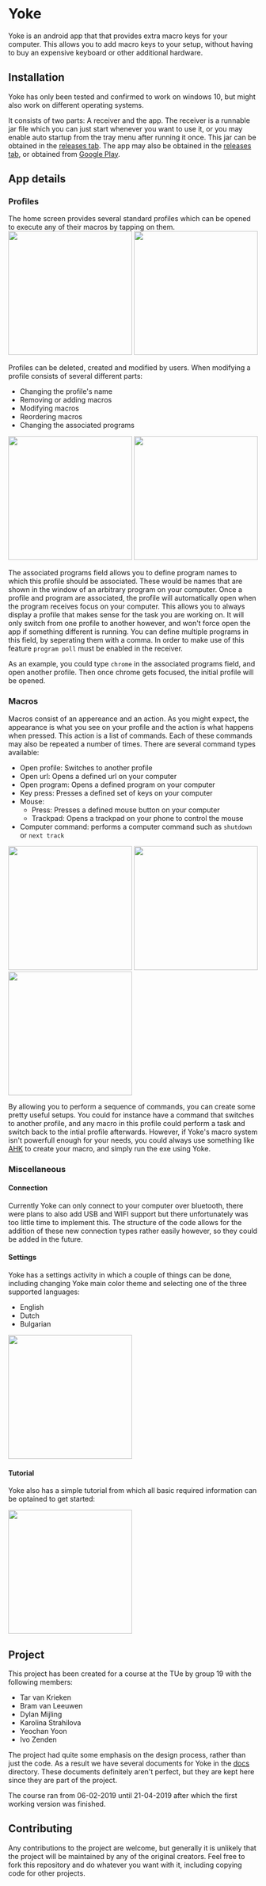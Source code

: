# Yoke

Yoke is an android app that that provides extra macro keys for your computer. This allows you to add macro keys to your setup, without having to buy an expensive keyboard or other additional hardware.

## Installation
Yoke has only been tested and confirmed to work on windows 10, but might also work on different operating systems.

It consists of two parts: A receiver and the app. The receiver is a runnable jar file which you can just start whenever you want to use it, or you may enable auto startup from the tray menu after running it once. This jar can be obtained in the [releases tab](https://github.com/TarVK/Yoke/releases). The app may also be obtained in the [releases tab](https://github.com/TarVK/Yoke/releases), or obtained from [Google Play](https://play.google.com/store/search?q=Yoke).

## App details
### Profiles
The home screen provides several standard profiles which can be opened to execute any of their macros by tapping on them.
<img src=docs/screenshots/home.png width="250">
<img src=docs/screenshots/profile.png width="250">

Profiles can be deleted, created and modified by users. 
When modifying a profile consists of several different parts:
* Changing the profile's name
* Removing or adding macros
* Modifying macros
* Reordering macros
* Changing the associated programs
  
<img src=docs/screenshots/editProfile.png width="250">
<img src=docs/screenshots/editProfileDrag.png width="250">

The associated programs field allows you to define program names to which this profile should be associated.
These would be names that are shown in the window of an arbitrary program on your computer. Once a profile and program are associated, the profile will automatically open when the program receives focus on your computer. This allows you to always display a profile that makes sense for the task you are working on. It will only switch from one profile to another however, and won't force open the app if something different is running. You can define multiple programs in this field, by seperating them with a comma. In order to make use of this feature `program poll` must be enabled in the receiver.

As an example, you could type `chrome` in the associated programs field, and open another profile. Then once chrome gets focused, the initial profile will be opened.

### Macros
Macros consist of an appereance and an action. As you might expect, the appearance is what you see on your profile and the action is what happens when pressed.
This action is a list of commands. Each of these commands may also be repeated a number of times. There are several command types available:
* Open profile: Switches to another profile
* Open url: Opens a defined url on your computer
* Open program: Opens a defined program on your computer
* Key press: Presses a defined set of keys on your computer
* Mouse:
  * Press: Presses a defined mouse button on your computer
  * Trackpad: Opens a trackpad on your phone to control the mouse
* Computer command: performs a computer command such as `shutdown` or `next track`

<img src=docs/screenshots/selectMacro.png width="250">
<img src=docs/screenshots/editMacroAppearance.png width="250">
<img src=docs/screenshots/editMacroSequence.png width="250">

By allowing you to perform a sequence of commands, you can create some pretty useful setups. You could for instance have a command that switches to another profile, and any macro in this profile could perform a task and switch back to the intial profile afterwards.
However, if Yoke's macro system isn't powerfull enough for your needs, you could always use something like [AHK](https://www.autohotkey.com/) to create your macro, and simply run the exe using Yoke.

### Miscellaneous
#### Connection
Currently Yoke can only connect to your computer over bluetooth, there were plans to also add USB and WIFI support but there unfortunately was too little time to implement this. The structure of the code allows for the addition of these new connection types rather easily however, so they could be added in the future.
#### Settings
Yoke has a settings activity in which a couple of things can be done, including changing Yoke main color theme and selecting one of the three supported languages:
* English
* Dutch
* Bulgarian
  
<img src=docs/screenshots/settings.png width="250">

#### Tutorial
Yoke also has a simple tutorial from which all basic required information can be optained to get started:

<img src=docs/screenshots/tutorial.png width="250">





## Project

This project has been created for a course at the TUe by group 19 with the following members:

-   Tar van Krieken
-   Bram van Leeuwen
-   Dylan Mijling
-   Karolina Strahilova
-   Yeochan Yoon
-   Ivo Zenden

The project had quite some emphasis on the design process, rather than just the code. As a result we have several documents for Yoke in the [docs](https://github.com/TarVK/Yoke/tree/master/docs) directory. These documents definitely aren't perfect, but they are kept here since they are part of the project.

The course ran from 06-02-2019 until 21-04-2019 after which the first working version was finished.

## Contributing

Any contributions to the project are welcome, but generally it is unlikely that the project will be maintained by any of the original creators. Feel free to fork this repository and do whatever you want with it, including copying code for other projects.